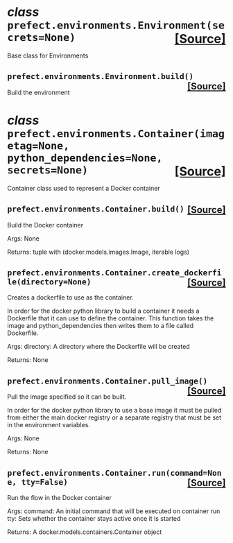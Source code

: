  # _class_ **```prefect.environments.Environment```**```(secrets=None)```<span style="float:right;">[[Source]](https://github.com/PrefectHQ/prefect/tree/master/src/prefect/environments.py#L32)</span>
Base class for Environments

 ##  **```prefect.environments.Environment.build```**```()```<span style="float:right;">[[Source]](https://github.com/PrefectHQ/prefect/tree/master/src/prefect/environments.py#L42)</span>
Build the environment


 # _class_ **```prefect.environments.Container```**```(imagetag=None, python_dependencies=None, secrets=None)```<span style="float:right;">[[Source]](https://github.com/PrefectHQ/prefect/tree/master/src/prefect/environments.py#L47)</span>
Container class used to represent a Docker container

 ##  **```prefect.environments.Container.build```**```()```<span style="float:right;">[[Source]](https://github.com/PrefectHQ/prefect/tree/master/src/prefect/environments.py#L75)</span>
Build the Docker container

Args:
None

Returns:
tuple with (docker.models.images.Image, iterable logs)

 ##  **```prefect.environments.Container.create_dockerfile```**```(directory=None)```<span style="float:right;">[[Source]](https://github.com/PrefectHQ/prefect/tree/master/src/prefect/environments.py#L133)</span>
Creates a dockerfile to use as the container.

In order for the docker python library to build a container it needs a
Dockerfile that it can use to define the container. This function takes the
image and python_dependencies then writes them to a file called Dockerfile.

Args:
directory: A directory where the Dockerfile will be created

Returns:
None

 ##  **```prefect.environments.Container.pull_image```**```()```<span style="float:right;">[[Source]](https://github.com/PrefectHQ/prefect/tree/master/src/prefect/environments.py#L118)</span>
Pull the image specified so it can be built.

In order for the docker python library to use a base image it must be pulled
from either the main docker registry or a separate registry that must be set in
the environment variables.

Args:
None

Returns:
None

 ##  **```prefect.environments.Container.run```**```(command=None, tty=False)```<span style="float:right;">[[Source]](https://github.com/PrefectHQ/prefect/tree/master/src/prefect/environments.py#L95)</span>
Run the flow in the Docker container

Args:
command: An initial command that will be executed on container run
tty: Sets whether the container stays active once it is started

Returns:
A docker.models.containers.Container object


